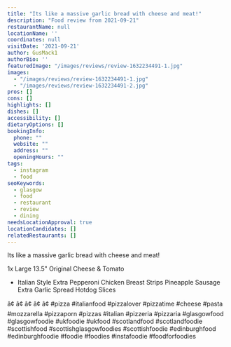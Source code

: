 ```yaml
---
title: "Its like a massive garlic bread with cheese and meat!"
description: "Food review from 2021-09-21"
restaurantName: null
locationName: ''
coordinates: null
visitDate: '2021-09-21'
author: GusMack1
authorBio: ''
featuredImage: "/images/reviews/review-1632234491-1.jpg"
images:
  - "/images/reviews/review-1632234491-1.jpg"
  - "/images/reviews/review-1632234491-2.jpg"
pros: []
cons: []
highlights: []
dishes: []
accessibility: []
dietaryOptions: []
bookingInfo:
  phone: ""
  website: ""
  address: ""
  openingHours: ""
tags:
  - instagram
  - food
seoKeywords:
  - glasgow
  - food
  - restaurant
  - review
  - dining
needsLocationApproval: true
locationCandidates: []
relatedRestaurants: []
---
```


Its like a massive garlic bread with cheese and meat!

1x Large 13.5" Original Cheese & Tomato
+ Italian Style
Extra Pepperoni
Chicken Breast Strips
Pineapple
Sausage
Extra Garlic Spread
Hotdog Slices

â¢
â¢
â¢
â¢
â¢
#pizza #italianfood #pizzalover #pizzatime #cheese #pasta #mozzarella #pizzaporn #pizzas #italian #pizzeria #pizzaria #glasgowfood #glasgowfoodie #ukfoodie #ukfood #scotlandfood #scotlandfoodie #scottishfood #scottishglasgowfoodies #scottishfoodie #edinburghfood #edinburghfoodie #foodie #foodies #instafoodie #foodforfoodies